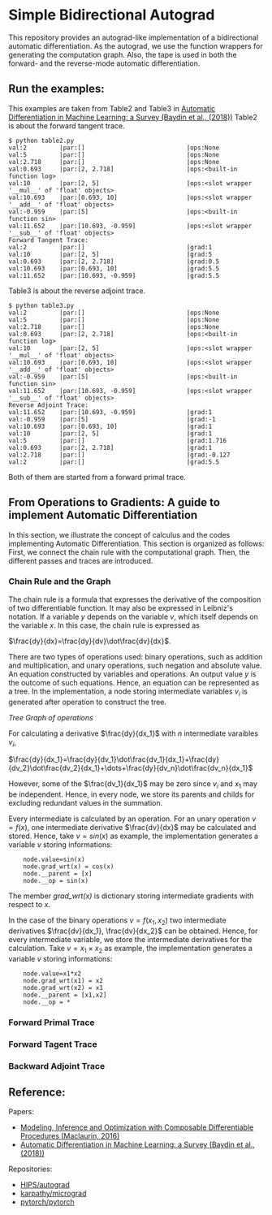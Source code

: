 # Simple Bidirectional Autograd
This repository provides an autograd-like implementation of a bidirectional automatic differentiation.
As the autograd, we use the function wrappers for generating the computation graph.
Also, the tape is used in both the forward- and the reverse-mode automatic differentiation.
## Run the examples:
This examples are taken from Table2 and Table3 in [Automatic Differentiation in Machine Learning: a Survey (Baydin et al., (2018))](https://www.jmlr.org/papers/volume18/17-468/17-468.pdf)
Table2 is about the forward tangent trace.
```
$ python table2.py
val:2         |par:[]                            |ops:None                                              
val:5         |par:[]                            |ops:None                                              
val:2.718     |par:[]                            |ops:None                                              
val:0.693     |par:[2, 2.718]                    |ops:<built-in function log>                           
val:10        |par:[2, 5]                        |ops:<slot wrapper '__mul__' of 'float' objects>       
val:10.693    |par:[0.693, 10]                   |ops:<slot wrapper '__add__' of 'float' objects>       
val:-0.959    |par:[5]                           |ops:<built-in function sin>                           
val:11.652    |par:[10.693, -0.959]              |ops:<slot wrapper '__sub__' of 'float' objects>       
Forward Tangent Trace:
val:2         |par:[]                            |grad:1                             
val:10        |par:[2, 5]                        |grad:5                             
val:0.693     |par:[2, 2.718]                    |grad:0.5                           
val:10.693    |par:[0.693, 10]                   |grad:5.5                           
val:11.652    |par:[10.693, -0.959]              |grad:5.5 
```
Table3 is about the reverse adjoint trace.
```
$ python table3.py
val:2         |par:[]                            |ops:None                                              
val:5         |par:[]                            |ops:None                                              
val:2.718     |par:[]                            |ops:None                                              
val:0.693     |par:[2, 2.718]                    |ops:<built-in function log>                           
val:10        |par:[2, 5]                        |ops:<slot wrapper '__mul__' of 'float' objects>       
val:10.693    |par:[0.693, 10]                   |ops:<slot wrapper '__add__' of 'float' objects>       
val:-0.959    |par:[5]                           |ops:<built-in function sin>                           
val:11.652    |par:[10.693, -0.959]              |ops:<slot wrapper '__sub__' of 'float' objects>       
Reverse Adjoint Trace:
val:11.652    |par:[10.693, -0.959]              |grad:1                             
val:-0.959    |par:[5]                           |grad:-1                            
val:10.693    |par:[0.693, 10]                   |grad:1                             
val:10        |par:[2, 5]                        |grad:1                             
val:5         |par:[]                            |grad:1.716                         
val:0.693     |par:[2, 2.718]                    |grad:1                             
val:2.718     |par:[]                            |grad:-0.127                        
val:2         |par:[]                            |grad:5.5
```
Both of them are started from a forward primal trace.

## From Operations to Gradients: A guide to implement Automatic Differentiation
In this section, we illustrate the concept of calculus and the codes implementing Automatic Differentiation.
This section is organized as follows: First, we connect the chain rule with the computational graph.
Then, the different passes and traces are introduced.
### Chain Rule and the Graph
The chain rule is a formula that expresses the derivative of the composition of two differentiable function.
It may also be expressed in Leibniz's notation. If a variable $y$ depends on the variable $v$, which itself depends on the variable $x$. In this case, the chain rule is expressed as 

$\frac{dy}{dx}=\frac{dy}{dv}\dot\frac{dv}{dx}$.

There are two types of operations used: binary operations, such as addition and multiplication, and unary operations, such negation and absolute value.
An equation constructed by variables and operations.
An output value $y$ is the outcome of such equations.
Hence, an equation can be represented as a tree.
In the implementation, a node storing intermediate variables $v_i$ is generated after operation to construct the tree.

$Tree\ Graph\ of\ operations$

For calculating a derivative $\frac{dy}{dx_1}$ with $n$ intermediate varaibles $v_i$,

$\frac{dy}{dx_1}=\frac{dy}{dv_1}\dot\frac{dv_1}{dx_1}+\frac{dy}{dv_2}\dot\frac{dv_2}{dx_1}+\dots+\frac{dy}{dv_n}\dot\frac{dv_n}{dx_1}$

However, some of the $\frac{dv_1}{dx_1}$ may be zero since $v_i$ and $x_1$ may be independent.
Hence, in every node, we store its parents and childs for excluding redundant values in the summation.

Every intermediate is calculated by an operation. 
For an unary operation $v=f(x)$, one intermediate derivative $\frac{dv}{dx}$ may be calculated and stored.
Hence, take $v=sin(x)$ as example, the implementation generates a variable $v$ storing informations:
```
    node.value=sin(x)
    node.grad_wrt(x) = cos(x)
    node.__parent = [x]
    node.__op = sin(x)
```
The member *grad_wrt(x)* is dictionary storing intermediate gradients with respect to $x$.

In the case of the binary operations $v=f(x_1,x_2)$ two intermediate derivatives $\frac{dv}{dx_1}, \frac{dv}{dx_2}$ can be obtained.
Hence, for every intermediate variable, we store the intermediate derivatives for the calculation.
Take $v=x_1\times x_2$ as example, the implementation generates a variable $v$ storing informations:
```
    node.value=x1*x2
    node.grad_wrt(x1) = x2
    node.grad_wrt(x2) = x1
    node.__parent = [x1,x2]
    node.__op = *
```
### Forward Primal Trace
### Forward Tagent Trace
### Backward Adjoint Trace

## Reference:
Papers:
* [Modeling, Inference and Optimization with Composable Differentiable Procedures (Maclaurin, 2016)](https://www.semanticscholar.org/paper/Modeling%2C-Inference-and-Optimization-With-Maclaurin/d5c6ee4468116671dcd811c1518c1dbf54c99e77)
* [Automatic Differentiation in Machine Learning: a Survey (Baydin et al., (2018))](https://www.jmlr.org/papers/volume18/17-468/17-468.pdf)

Repositories:
* [HIPS/autograd](https://github.com/HIPS/autograd)
* [karpathy/micrograd](https://github.com/karpathy/micrograd)
* [pytorch/pytorch](https://github.com/pytorch/pytorch)